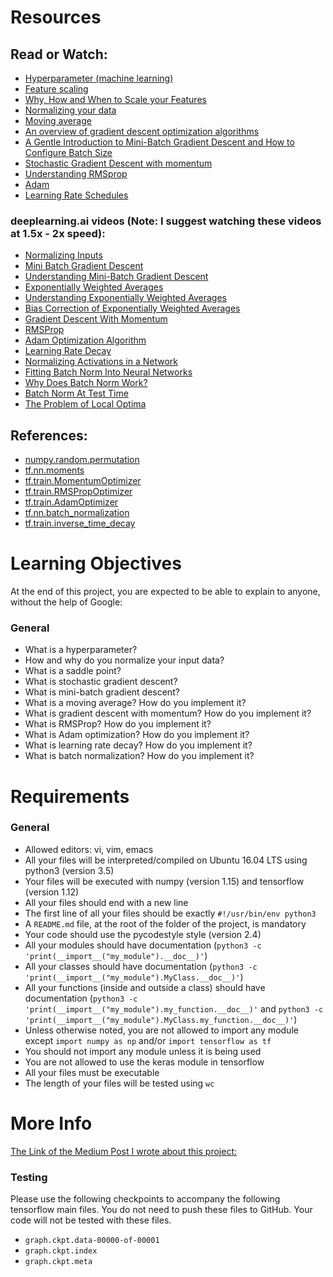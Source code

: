 # Resources

## Read or Watch:

- [Hyperparameter (machine learning)](https://en.wikipedia.org/wiki/Hyperparameter_(machine_learning))
- [Feature scaling](https://en.wikipedia.org/wiki/Feature_scaling)
- [Why, How and When to Scale your Features](https://medium.com/greyatom/why-how-and-when-to-scale-your-features-4b30ab09db5e)
- [Normalizing your data](https://www.jeremyjordan.me/batch-normalization/)
- [Moving average](https://en.wikipedia.org/wiki/Moving_average)
- [An overview of gradient descent optimization algorithms](https://www.ruder.io/optimizing-gradient-descent/)
- [A Gentle Introduction to Mini-Batch Gradient Descent and How to Configure Batch Size](https://machinelearningmastery.com/gentle-introduction-mini-batch-gradient-descent-configure-batch-size/)
- [Stochastic Gradient Descent with momentum](https://towardsdatascience.com/stochastic-gradient-descent-with-momentum-a84097641a5d)
- [Understanding RMSprop](https://towardsdatascience.com/understanding-rmsprop-faster-neural-network-learning-62e116fcf29a)
- [Adam](https://towardsdatascience.com/adam-latest-trends-in-deep-learning-optimization-6be9a291375c)
- [Learning Rate Schedules](https://towardsdatascience.com/learning-rate-schedules-and-adaptive-learning-rate-methods-for-deep-learning-2c8f433990d1)

### deeplearning.ai videos (Note: I suggest watching these videos at 1.5x - 2x speed):

- [Normalizing Inputs](https://www.youtube.com/watch?v=FDCfw-YqWTE&list=PLkDaE6sCZn6Hn0vK8co82zjQtt3T2Nkqc&index=10)
- [Mini Batch Gradient Descent](https://www.youtube.com/watch?v=4qJaSmvhxi8&list=PLkDaE6sCZn6Hn0vK8co82zjQtt3T2Nkqc&index=16)
- [Understanding Mini-Batch Gradient Descent](https://www.youtube.com/watch?v=-_4Zi8fCZO4&list=PLkDaE6sCZn6Hn0vK8co82zjQtt3T2Nkqc&index=17)
- [Exponentially Weighted Averages](https://www.youtube.com/watch?v=lAq96T8FkTw&list=PLkDaE6sCZn6Hn0vK8co82zjQtt3T2Nkqc&index=18)
- [Understanding Exponentially Weighted Averages](https://www.youtube.com/watch?v=NxTFlzBjS-4&list=PLkDaE6sCZn6Hn0vK8co82zjQtt3T2Nkqc&index=19)
- [Bias Correction of Exponentially Weighted Averages](https://www.youtube.com/watch?v=lWzo8CajF5s&list=PLkDaE6sCZn6Hn0vK8co82zjQtt3T2Nkqc&index=20)
- [Gradient Descent With Momentum](https://www.youtube.com/watch?v=k8fTYJPd3_I&list=PLkDaE6sCZn6Hn0vK8co82zjQtt3T2Nkqc&index=21)
- [RMSProp](https://www.youtube.com/watch?v=_e-LFe_igno&list=PLkDaE6sCZn6Hn0vK8co82zjQtt3T2Nkqc&index=22)
- [Adam Optimization Algorithm](https://www.coursera.org/lecture/deep-neural-network/adam-optimization-algorithm-YKdHf)
- [Learning Rate Decay](https://www.youtube.com/watch?v=QzulmoOg2JE&list=PLkDaE6sCZn6Hn0vK8co82zjQtt3T2Nkqc&index=24)
- [Normalizing Activations in a Network](https://www.youtube.com/watch?v=tNIpEZLv_eg&list=PLkDaE6sCZn6Hn0vK8co82zjQtt3T2Nkqc&index=28)
- [Fitting Batch Norm Into Neural Networks](https://www.youtube.com/watch?v=em6dfRxYkYU&list=PLkDaE6sCZn6Hn0vK8co82zjQtt3T2Nkqc&index=29)
- [Why Does Batch Norm Work?](https://www.youtube.com/watch?v=nUUqwaxLnWs&list=PLkDaE6sCZn6Hn0vK8co82zjQtt3T2Nkqc&index=30)
- [Batch Norm At Test Time](https://www.youtube.com/watch?v=5qefnAek8OA&list=PLkDaE6sCZn6Hn0vK8co82zjQtt3T2Nkqc&index=31)
- [The Problem of Local Optima](https://www.youtube.com/watch?v=fODpu1-lNTw&list=PLkDaE6sCZn6Hn0vK8co82zjQtt3T2Nkqc&index=34)

## References:

- [numpy.random.permutation](https://docs.scipy.org/doc/numpy-1.15.1/reference/generated/numpy.random.permutation.html)
- [tf.nn.moments](https://github.com/tensorflow/docs/blob/r1.12/site/en/api_docs/python/tf/nn/moments.md)
- [tf.train.MomentumOptimizer](https://github.com/tensorflow/docs/blob/r1.12/site/en/api_docs/python/tf/train/MomentumOptimizer.md)
- [tf.train.RMSPropOptimizer](https://github.com/tensorflow/docs/blob/r1.12/site/en/api_docs/python/tf/train/RMSPropOptimizer.md)
- [tf.train.AdamOptimizer](https://github.com/tensorflow/docs/blob/r1.12/site/en/api_docs/python/tf/train/AdamOptimizer.md)
- [tf.nn.batch_normalization](https://github.com/tensorflow/docs/blob/r1.12/site/en/api_docs/python/tf/nn/batch_normalization.md)
- [tf.train.inverse_time_decay](https://github.com/tensorflow/docs/blob/r1.12/site/en/api_docs/python/tf/train/inverse_time_decay.md)

# Learning Objectives

At the end of this project, you are expected to be able to explain to anyone, without the help of Google:

### General

- What is a hyperparameter?
- How and why do you normalize your input data?
- What is a saddle point?
- What is stochastic gradient descent?
- What is mini-batch gradient descent?
- What is a moving average? How do you implement it?
- What is gradient descent with momentum? How do you implement it?
- What is RMSProp? How do you implement it?
- What is Adam optimization? How do you implement it?
- What is learning rate decay? How do you implement it?
- What is batch normalization? How do you implement it?

# Requirements

### General

- Allowed editors: vi, vim, emacs
- All your files will be interpreted/compiled on Ubuntu 16.04 LTS using python3 (version 3.5)
- Your files will be executed with numpy (version 1.15) and tensorflow (version 1.12)
- All your files should end with a new line
- The first line of all your files should be exactly `#!/usr/bin/env python3`
- A `README.md` file, at the root of the folder of the project, is mandatory
- Your code should use the pycodestyle style (version 2.4)
- All your modules should have documentation (`python3 -c 'print(__import__("my_module").__doc__)'`)
- All your classes should have documentation (`python3 -c 'print(__import__("my_module").MyClass.__doc__)'`)
- All your functions (inside and outside a class) should have documentation (`python3 -c 'print(__import__("my_module").my_function.__doc__)'` and `python3 -c 'print(__import__("my_module").MyClass.my_function.__doc__)'`)
- Unless otherwise noted, you are not allowed to import any module except `import numpy as np` and/or `import tensorflow as tf`
- You should not import any module unless it is being used
- You are not allowed to use the keras module in tensorflow
- All your files must be executable
- The length of your files will be tested using `wc`

# More Info

[The Link of the Medium Post I wrote about this project:](https://medium.com/@m.yasin/the-principal-goal-of-machine-learning-is-to-create-a-model-that-performs-well-and-gives-accurate-d266e5aef33a)

### Testing

Please use the following checkpoints to accompany the following tensorflow main files. You do not need to push these files to GitHub. Your code will not be tested with these files.

- `graph.ckpt.data-00000-of-00001`
- `graph.ckpt.index`
- `graph.ckpt.meta`
